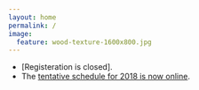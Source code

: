 ```yaml
---
layout: home
permalink: /
image:
  feature: wood-texture-1600x800.jpg
---
```


- [Registeration is closed].
- The [tentative schedule for 2018 is now online](http://www.imagexd.org/programs/imagexd2018/).


<!-- /.tiles -->
